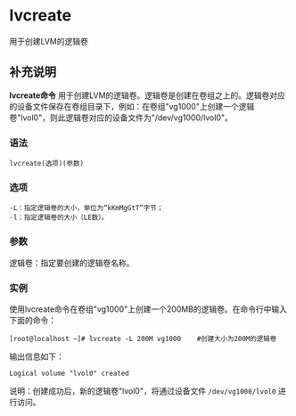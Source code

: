 #  lvcreate

用于创建LVM的逻辑卷

##  补充说明

**lvcreate命令**
用于创建LVM的逻辑卷。逻辑卷是创建在卷组之上的。逻辑卷对应的设备文件保存在卷组目录下，例如：在卷组"vg1000"上创建一个逻辑卷"lvol0"，则此逻辑卷对应的设备文件为"/dev/vg1000/lvol0"。

###  语法

    
    
    lvcreate(选项)(参数)
    

###  选项

    
    
    -L：指定逻辑卷的大小，单位为“kKmMgGtT”字节；
    -l：指定逻辑卷的大小（LE数）。
    

###  参数

逻辑卷：指定要创建的逻辑卷名称。

###  实例

使用lvcreate命令在卷组"vg1000"上创建一个200MB的逻辑卷。在命令行中输入下面的命令：

    
    
    [root@localhost ~]# lvcreate -L 200M vg1000    #创建大小为200M的逻辑卷
    

输出信息如下：

    
    
    Logical volume "lvol0" created
    

说明：创建成功后，新的逻辑卷"lvol0"，将通过设备文件 ` /dev/vg1000/lvol0 ` 进行访问。

